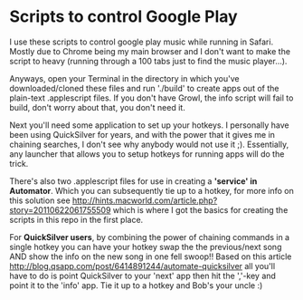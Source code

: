 Scripts to control Google Play
====

I use these scripts to control google play music while running in Safari. Mostly due to Chrome being my main browser and I don't want to make the script to heavy (running through a 100 tabs just to find the music player…).

Anyways, open your Terminal in the directory in which you've downloaded/cloned these files and run './build' to create apps out of the plain-text .applescript files. If you don't have Growl, the info script will fail to build, don't worry about that, you don't need it.

Next you'll need some application to set up your hotkeys. I personally have been using QuickSilver for years, and with the power that it gives me in chaining searches, I don't see why anybody would not use it ;). Essentially, any launcher that allows you to setup hotkeys for running apps will do the trick.

There's also two .applescript files for use in creating a **'service' in Automator**. Which you can subsequently tie up to a hotkey, for more info on this solution see http://hints.macworld.com/article.php?story=20110622061755509 which is where I got the basics for creating the scripts in this repo in the first place.

For **QuickSilver users**, by combining the power of chaining commands in a single hotkey you can have your hotkey swap the the previous/next song AND show the info on the new song in one fell swoop!! Based on this article http://blog.qsapp.com/post/6414891244/automate-quicksilver all you'll have to do is point QuickSilver to your 'next' app then hit the ','-key and point it to the 'info' app. Tie it up to a hotkey and Bob's your uncle :)